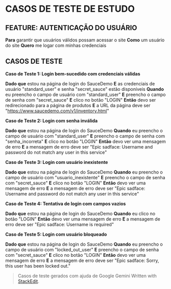 

# CASOS DE TESTE DE ESTUDO #

## FEATURE: AUTENTICAÇÃO DO USUÁRIO ##

**Para** garantir que usuários válidos possam acessar o site
**Como** um usuário do site
**Quero** me logar com minhas credenciais

  ## CASOS DE TESTE ##

**Caso de Teste 1: Login bem-sucedido com credenciais válidas**

**Dado que** estou na página de login do SauceDemo
**E** as credenciais de usuário "standard_user" e senha "secret_sauce" estão disponíveis
**Quando** eu preencho o campo de usuário com "standard_user"
**E** preencho o campo de senha com "secret_sauce"
**E** clico no botão "LOGIN"
**Então** devo ser redirecionado para a página de produtos
**E** a URL da página deve ser "https://www.saucedemo.com/v1/inventory.html"

**Caso de Teste 2: Login com senha inválida**

**Dado que** estou na página de login do SauceDemo
**Quando** eu preencho o campo de usuário com "standard_user"
**E** preencho o campo de senha com "senha_incorreta"
**E** clico no botão "LOGIN"
**Então** devo ver uma mensagem de erro
**E** a mensagem de erro deve ser "Epic sadface: Username and password do not match any user in this service"

**Caso de Teste 3: Login com usuário inexistente**

**Dado que** estou na página de login do SauceDemo
**Quando** eu preencho o campo de usuário com "usuario_inexistente"
**E** preencho o campo de senha com "secret_sauce"
**E** clico no botão "LOGIN"
**Então** devo ver uma mensagem de erro
**E** a mensagem de erro deve ser "Epic sadface: Username and password do not match any user in this service"

**Caso de Teste 4: Tentativa de login com campos vazios**

**Dado que** estou na página de login do SauceDemo
**Quando** eu clico no botão "LOGIN"
**Então** devo ver uma mensagem de erro
**E** a mensagem de erro deve ser "Epic sadface: Username is required"

**Caso de Teste 5: Login com usuário bloqueado**

**Dado que** estou na página de login do SauceDemo
**Quando** eu preencho o campo de usuário com "locked_out_user"
**E** preencho o campo de senha com "secret_sauce"
**E** clico no botão "LOGIN"
**Então** devo ver uma mensagem de erro
**E** a mensagem de erro deve ser "Epic sadface: Sorry, this user has been locked out."
 

>Casos de teste gerados com ajuda de Google Gemini
> Written with [StackEdit](https://stackedit.io/).